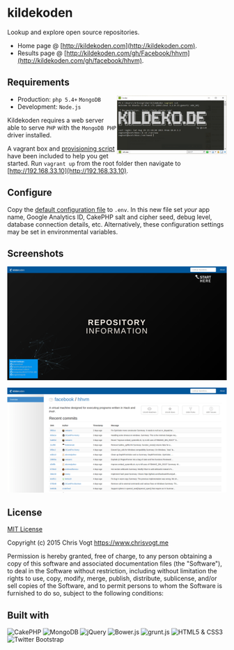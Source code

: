 # kildekoden

Lookup and explore open source repositories.

* Home page @ [http://kildekoden.com](http://kildekoden.com).
* Results page @ [http://kildekoden.com/gh/Facebook/hhvm](http://kildekoden.com/gh/facebook/hhvm).

## Requirements

<img src="/kildekoden-cli.png" alt="Vagrant CLI example" align="right" style="width: 50%!important;" width="50%">

* Production: `php 5.4+` `MongoDB`
* Development: `Node.js`

Kildekoden requires a web server able to serve `PHP` with the `MongoDB PHP` driver installed.

A vagrant box and [provisioning script](bootstrap.sh) have been included to help you get started. Run `vagrant up` from the root folder then navigate to [http://192.168.33.10](http://192.168.33.10).

## Configure

Copy the [default configuration file](source/app/Config/.env.default) to `.env`. In this new file set _your_ app name, Google Analytics ID, CakePHP salt and cipher seed, debug level, database connection details, etc. Alternatively, these configuration settings may be set in environmental variables.

## Screenshots

[![Project Directory](/source/webroot/img/screenshot.home.png)](http://kildekoden.com)

[![Project Directory](/source/webroot/img/screenshot.result.png)](http://kildekode.com/gh/facebook/hhvm)

## License

[MIT License](LICENSE.md)

Copyright (c) 2015 Chris Vogt https://www.chrisvogt.me

Permission is hereby granted, free of charge, to any person obtaining a copy
of this software and associated documentation files (the "Software"), to deal
in the Software without restriction, including without limitation the rights
to use, copy, modify, merge, publish, distribute, sublicense, and/or sell
copies of the Software, and to permit persons to whom the Software is
furnished to do so, subject to the following conditions:

## Built with

<p align="left">
    <img src="https://cdn.rawgit.com/chrisvogt/wowchar-info/master/webroot/img/cake-logo-smaller.png" alt="CakePHP" height="48">
    <img src="https://upload.wikimedia.org/wikipedia/en/thumb/4/45/MongoDB-Logo.svg/527px-MongoDB-Logo.svg.png" alt="MongoDB" height="48">
    <img src="http://upload.wikimedia.org/wikipedia/en/9/9e/JQuery_logo.svg" alt="jQuery" height="48">
    <img src="http://bower.io/img/bower-logo.svg" alt="Bower.js" height="48">
    <img src="http://gruntjs.com/img/grunt-logo-no-wordmark.svg" alt="grunt.js" height="48">
    <img src="https://upload.wikimedia.org/wikipedia/commons/1/1b/CSS3_and_HTML5_badges.svg" alt="HTML5 &amp; CSS3" height="48">
    <img src="https://upload.wikimedia.org/wikipedia/commons/e/ea/Boostrap_logo.svg" alt="Twitter Bootstrap" height="48">
</p>